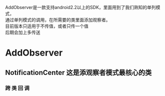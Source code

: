 AddObserver是一款支持android2.2以上的SDK，里面用到了我们熟知的单列模式，<br>
通过单列模式的调用，在所需要的类里面添加观察者。<br>
目前版本只适用于不传值，或者只传一个值<br>
后期会加上多传送<br>

AddObserver
===========

NotificationCenter   这是添观察者模式最核心的类
------

### 跨 类 回 调
